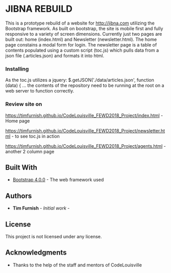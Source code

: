 # JIBNA REBUILD

This is a prototype rebuild of a website for http://jibna.com utilizing the Bootstrap framework. As built on bootstrap, the site is mobile first and fully responsive to a variety of screen dimensions. Currently just two pages are built out: home (index.html) and Newsletter (newsletter.html). The home page constains a modal form for login. The newsletter page is a table of contents populated using a custom script (toc.js) which pulls data from a json file (.articles.json) and formats it into html. 

### Installing

As the toc.js utilizes a jquery: $.getJSON('./data/articles.json', function (data) { ...
the contents of the repository need to be running at the root on a web server to function correctly.

### Review site on
https://timfurnish.github.io/CodeLouisville_FEWD2018_Project/index.html - Home page

https://timfurnish.github.io/CodeLouisville_FEWD2018_Project/newsletter.html - to see toc.js in action

https://timfurnish.github.io/CodeLouisville_FEWD2018_Project/agents.html - another 2 column page

## Built With

* [Bootstrap 4.0.0](https://getbootstrap.com/docs/4.1/getting-started/introduction/) - The web framework used

## Authors

* **Tim Furnish** - *Initial work* - 



## License

This project is not licensed under any license.

## Acknowledgments

* Thanks to the help of the staff and mentors of CodeLouisville


